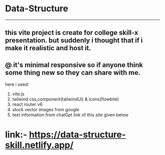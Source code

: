 # Data-Structure
-----------------------------------------------------------------------------------
this vite project is create for college skill-x presentation. but suddenly i thought that if i make it realistic and host it.
-------------------------------------------------------------------------------------
@ it's minimal responsive so if anyone think some thing new so they can share with me.
-------------------------------------------------------------------------------------
here i used:
1. vite.js
2. tailwind css,component(tailwindUi) & icons(flowbite)
3. react router v6
4. stock vector images from google
5. text information from chatGpt
link of this site given below
# link:- https://data-structure-skill.netlify.app/
